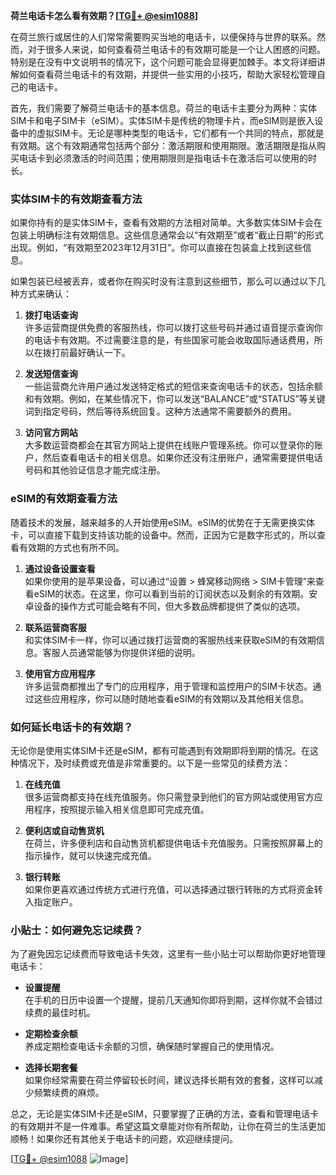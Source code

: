 **荷兰电话卡怎么看有效期？[[TG💪+ @esim1088](https://t.me/s/esim1088)]**

在荷兰旅行或居住的人们常常需要购买当地的电话卡，以便保持与世界的联系。然而，对于很多人来说，如何查看荷兰电话卡的有效期可能是一个让人困惑的问题。特别是在没有中文说明书的情况下，这个问题可能会显得更加棘手。本文将详细讲解如何查看荷兰电话卡的有效期，并提供一些实用的小技巧，帮助大家轻松管理自己的电话卡。

首先，我们需要了解荷兰电话卡的基本信息。荷兰的电话卡主要分为两种：实体SIM卡和电子SIM卡（eSIM）。实体SIM卡是传统的物理卡片，而eSIM则是嵌入设备中的虚拟SIM卡。无论是哪种类型的电话卡，它们都有一个共同的特点，那就是有效期。这个有效期通常包括两个部分：激活期限和使用期限。激活期限是指从购买电话卡到必须激活的时间范围；使用期限则是指电话卡在激活后可以使用的时长。

### 实体SIM卡的有效期查看方法

如果你持有的是实体SIM卡，查看有效期的方法相对简单。大多数实体SIM卡会在包装上明确标注有效期信息。这些信息通常会以“有效期至”或者“截止日期”的形式出现。例如，“有效期至2023年12月31日”。你可以直接在包装盒上找到这些信息。

如果包装已经被丢弃，或者你在购买时没有注意到这些细节，那么可以通过以下几种方式来确认：

1. **拨打电话查询**  
   许多运营商提供免费的客服热线，你可以拨打这些号码并通过语音提示查询你的电话卡有效期。不过需要注意的是，有些国家可能会收取国际通话费用，所以在拨打前最好确认一下。

2. **发送短信查询**  
   一些运营商允许用户通过发送特定格式的短信来查询电话卡的状态，包括余额和有效期。例如，在某些情况下，你可以发送“BALANCE”或“STATUS”等关键词到指定号码，然后等待系统回复。这种方法通常不需要额外的费用。

3. **访问官方网站**  
   大多数运营商都会在其官方网站上提供在线账户管理系统。你可以登录你的账户，然后查看电话卡的相关信息。如果你还没有注册账户，通常需要提供电话号码和其他验证信息才能完成注册。

### eSIM的有效期查看方法

随着技术的发展，越来越多的人开始使用eSIM。eSIM的优势在于无需更换实体卡，可以直接下载到支持该功能的设备中。然而，正因为它是数字形式的，所以查看有效期的方式也有所不同。

1. **通过设备设置查看**  
   如果你使用的是苹果设备，可以通过“设置 > 蜂窝移动网络 > SIM卡管理”来查看eSIM的状态。在这里，你可以看到当前的订阅状态以及剩余的有效期。安卓设备的操作方式可能会略有不同，但大多数品牌都提供了类似的选项。

2. **联系运营商客服**  
   和实体SIM卡一样，你可以通过拨打运营商的客服热线来获取eSIM的有效期信息。客服人员通常能够为你提供详细的说明。

3. **使用官方应用程序**  
   许多运营商都推出了专门的应用程序，用于管理和监控用户的SIM卡状态。通过这些应用程序，你可以随时随地查看eSIM的有效期以及其他相关信息。

### 如何延长电话卡的有效期？

无论你是使用实体SIM卡还是eSIM，都有可能遇到有效期即将到期的情况。在这种情况下，及时续费或充值是非常重要的。以下是一些常见的续费方法：

1. **在线充值**  
   很多运营商都支持在线充值服务。你只需登录到他们的官方网站或使用官方应用程序，按照提示输入相关信息即可完成充值。

2. **便利店或自动售货机**  
   在荷兰，许多便利店和自动售货机都提供电话卡充值服务。只需按照屏幕上的指示操作，就可以快速完成充值。

3. **银行转账**  
   如果你更喜欢通过传统方式进行充值，可以选择通过银行转账的方式将资金转入指定账户。

### 小贴士：如何避免忘记续费？

为了避免因忘记续费而导致电话卡失效，这里有一些小贴士可以帮助你更好地管理电话卡：

- **设置提醒**  
  在手机的日历中设置一个提醒，提前几天通知你即将到期，这样你就不会错过续费的最佳时机。

- **定期检查余额**  
  养成定期检查电话卡余额的习惯，确保随时掌握自己的使用情况。

- **选择长期套餐**  
  如果你经常需要在荷兰停留较长时间，建议选择长期有效的套餐，这样可以减少频繁续费的麻烦。

总之，无论是实体SIM卡还是eSIM，只要掌握了正确的方法，查看和管理电话卡的有效期并不是一件难事。希望这篇文章能对你有所帮助，让你在荷兰的生活更加顺畅！如果你还有其他关于电话卡的问题，欢迎继续提问。

[[TG💪+ @esim1088](https://t.me/s/esim1088) ![Image](https://i.postimg.cc/4NQfJmqS/Snipaste-2025-05-13-00-14-12.png)]